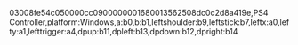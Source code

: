 03008fe54c050000cc0900000001680013562508dc0c2d8a419e,PS4 Controller,platform:Windows,a:b0,b:b1,leftshoulder:b9,leftstick:b7,leftx:a0,lefty:a1,lefttrigger:a4,dpup:b11,dpleft:b13,dpdown:b12,dpright:b14